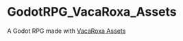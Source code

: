 # GodotRPG_VacaRoxa_Assets
 A Godot RPG made with [VacaRoxa Assets](https://bakudas.itch.io/generic-rpg-pack)